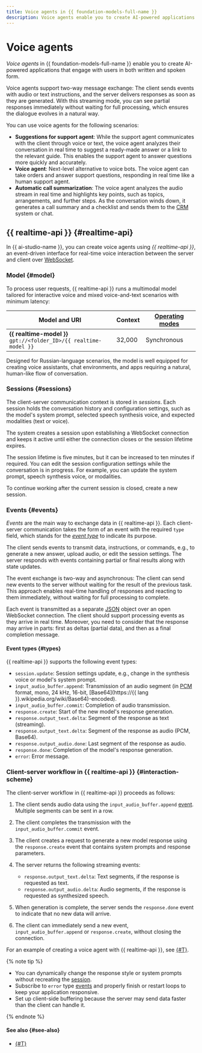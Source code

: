 ```yaml
---
title: Voice agents in {{ foundation-models-full-name }}
description: Voice agents enable you to create AI-powered applications that engage with users in both written and spoken form.
---
```


# Voice agents

_Voice agents_ in {{ foundation-models-full-name }} enable you to create AI-powered applications that engage with users in both written and spoken form.

Voice agents support two-way message exchange: The client sends events with audio or text instructions, and the server delivers responses as soon as they are generated. With this streaming mode, you can see partial responses immediately without waiting for full processing, which ensures the dialogue evolves in a natural way.

You can use voice agents for the following scenarios:

* **Suggestions for support agent**: While the support agent communicates with the client through voice or text, the voice agent analyzes their conversation in real time to suggest a ready-made answer or a link to the relevant guide. This enables the support agent to answer questions more quickly and accurately.
* **Voice agent**: Next-level alternative to voice bots. The voice agent can take orders and answer support questions, responding in real time like a human support agent.
* **Automatic call summarization**: The voice agent analyzes the audio stream in real time and highlights key points, such as topics, arrangements, and further steps. As the conversation winds down, it generates a call summary and a checklist and sends them to the [CRM](https://en.wikipedia.org/wiki/Customer_relationship_management) system or chat.

## {{ realtime-api }} {#realtime-api}

In {{ ai-studio-name }}, you can create voice agents using _{{ realtime-api }}_, an event-driven interface for real-time voice interaction between the server and client over [WebSocket](https://en.wikipedia.org/wiki/WebSocket).

### Model {#model}

To process user requests, {{ realtime-api }} runs a multimodal model tailored for interactive voice and mixed voice-and-text scenarios with minimum latency:

**Model and URI** | **Context** | **[Operating modes](../index.md#working-mode)**
--- | --- | ---
**{{ realtime-model }}**</br>`gpt://<folder_ID>/{{ realtime-model }}` | 32,000 | Synchronous

Designed for Russian-language scenarios, the model is well equipped for creating voice assistants, chat environments, and apps requiring a natural, human-like flow of conversation.

### Sessions {#sessions}

The client-server communication context is stored in _sessions_. Each session holds the conversation history and configuration settings, such as the model's system prompt, selected speech synthesis voice, and expected modalities (text or voice).

The system creates a session upon establishing a WebSocket connection and keeps it active until either the connection closes or the session lifetime expires.

The session lifetime is five minutes, but it can be increased to ten minutes if required. You can edit the session configuration settings while the conversation is in progress. For example, you can update the system prompt, speech synthesis voice, or modalities.

To continue working after the current session is closed, create a new session.

### Events {#events}

_Events_ are the main way to exchange data in {{ realtime-api }}. Each client-server communication takes the form of an event with the required `type` field, which stands for the _[event type](#types)_ to indicate its purpose.

The client sends events to transmit data, instructions, or commands, e.g., to generate a new answer, upload audio, or edit the session settings. The server responds with events containing partial or final results along with state updates.

The event exchange is two-way and asynchronous: The client can send new events to the server without waiting for the result of the previous task. This approach enables real-time handling of responses and reacting to them immediately, without waiting for full processing to complete.

Each event is transmitted as a separate [JSON](https://en.wikipedia.org/wiki/JSON) object over an open WebSocket connection. The client should support processing events as they arrive in real time. Moreover, you need to consider that the response may arrive in parts: first as deltas (partial data), and then as a final completion message.

#### Event types {#types}

{{ realtime-api }} supports the following event types:

* `session.update`: Session settings update, e.g., change in the synthesis voice or model's system prompt.
* `input_audio_buffer.append`: Transmission of an audio segment (in [PCM](https://en.wikipedia.org/wiki/Pulse-code_modulation) format, mono, 24 kHz, 16-bit, [Base64](https://{{ lang }}.wikipedia.org/wiki/Base64)-encoded).
* `input_audio_buffer.commit`: Completion of audio transmission.
* `response.create`: Start of the new model's response generation.
* `response.output_text.delta`: Segment of the response as text (streaming).
* `response.output_text.delta`: Segment of the response as audio (PCM, Base64).
* `response.output_audio.done`: Last segment of the response as audio.
* `response.done`: Completion of the model's response generation.
* `error`: Error message.


### Client-server workflow in {{ realtime-api }} {#interaction-scheme}

The client-server workflow in {{ realtime-api }} proceeds as follows:

1. The client sends audio data using the `input_audio_buffer.append` [event](#events). Multiple segments can be sent in a row.
1. The client completes the transmission with the `input_audio_buffer.commit` event.
1. The client creates a request to generate a new model response using the `response.create` event that contains system prompts and response parameters.
1. The server returns the following streaming events:

    * `response.output_text.delta`: Text segments, if the response is requested as text.
    * `response.output_audio.delta`: Audio segments, if the response is requested as synthesized speech.
1. When generation is complete, the server sends the `response.done` event to indicate that no new data will arrive.
1. The client can immediately send a new event, `input_audio_buffer.append` or `response.create`, without closing the connection.

For an example of creating a voice agent with {{ realtime-api }}, see [{#T}](../../operations/agents/create-voice-agent.md).

{% note tip %}

* You can dynamically change the response style or system prompts without recreating the [session](#sessions).
* Subscribe to `error` type [events](#types) and properly finish or restart loops to keep your application responsive.
* Set up client-side buffering because the server may send data faster than the client can handle it.

{% endnote %}

#### See also {#see-also}

* [{#T}](../../operations/agents/create-voice-agent.md)